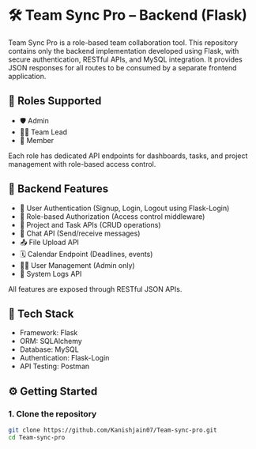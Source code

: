 # 🛠️ Team Sync Pro – Backend (Flask)

Team Sync Pro is a role-based team collaboration tool. This repository contains only the backend implementation developed using Flask, with secure authentication, RESTful APIs, and MySQL integration. It provides JSON responses for all routes to be consumed by a separate frontend application.

## 📌 Roles Supported

- 🛡️ Admin  
- 🧑‍💼 Team Lead  
- 👤 Member  

Each role has dedicated API endpoints for dashboards, tasks, and project management with role-based access control.


## 🚀 Backend Features

- 🔐 User Authentication (Signup, Login, Logout using Flask-Login)  
- 🧾 Role-based Authorization (Access control middleware)  
- 📁 Project and Task APIs (CRUD operations)  
- 💬 Chat API (Send/receive messages)  
- 📤 File Upload API  
- 🗓️ Calendar Endpoint (Deadlines, events)  
- 🧑‍💻 User Management (Admin only)  
- 📜 System Logs API  

All features are exposed through RESTful JSON APIs.


## 🧰 Tech Stack

- Framework: Flask  
- ORM: SQLAlchemy  
- Database: MySQL  
- Authentication: Flask-Login  
- API Testing: Postman

## ⚙️ Getting Started

### 1. Clone the repository
```bash
git clone https://github.com/Kanishjain07/Team-sync-pro.git
cd Team-sync-pro
